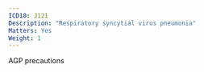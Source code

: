 ```yaml
---
ICD10: J121
Description: "Respiratory syncytial virus pneumonia"
Matters: Yes
Weight: 1
---
```

AGP precautions

